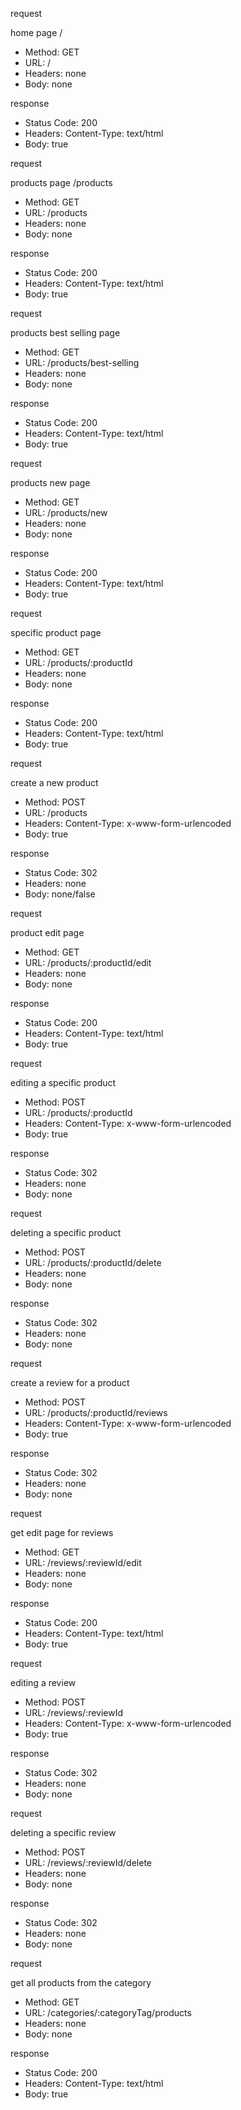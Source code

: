 
request

home page /

- Method: GET
- URL: /
- Headers: none
- Body: none

response

- Status Code: 200
- Headers:
	Content-Type: text/html
- Body: true


request

products page /products

- Method: GET
- URL: /products
- Headers: none
- Body: none


response

- Status Code: 200
- Headers:
	Content-Type: text/html
- Body: true

request

products best selling page

- Method: GET
- URL: /products/best-selling
- Headers: none
- Body: none

response

- Status Code: 200
- Headers:
	Content-Type: text/html
- Body: true

request

products new page

- Method: GET
- URL: /products/new
- Headers: none
- Body: none

response

- Status Code: 200
- Headers:
	Content-Type: text/html
- Body: true


request

specific product page

- Method: GET
- URL: /products/:productId
- Headers: none
- Body: none

response

- Status Code: 200
- Headers:
	Content-Type: text/html
- Body: true

request

create a new product

- Method: POST
- URL: /products
- Headers:
	Content-Type: x-www-form-urlencoded
- Body: true

response

- Status Code: 302
- Headers: none
- Body: none/false

request

product edit page

- Method: GET
- URL: /products/:productId/edit
- Headers: none
- Body: none

response

- Status Code: 200
- Headers:
	Content-Type: text/html
- Body: true

request

editing a specific product

- Method: POST
- URL: /products/:productId
- Headers:
	Content-Type: x-www-form-urlencoded
- Body: true

response

- Status Code: 302
- Headers: none
- Body: none


request

deleting a specific product

- Method: POST
- URL: /products/:productId/delete
- Headers: none
- Body: none

response

- Status Code: 302
- Headers: none
- Body: none

request

create a review for a product

- Method: POST
- URL: /products/:productId/reviews
- Headers:
	Content-Type: x-www-form-urlencoded
- Body: true

response

- Status Code: 302
- Headers: none
- Body: none

request

get edit page for reviews

- Method: GET
- URL: /reviews/:reviewId/edit
- Headers: none
- Body: none

response

- Status Code: 200
- Headers:
	Content-Type: text/html
- Body: true

request

editing a review

- Method: POST
- URL: /reviews/:reviewId
- Headers:
	Content-Type: x-www-form-urlencoded
- Body: true

response

- Status Code: 302
- Headers: none
- Body: none


request

deleting a specific review

- Method: POST
- URL: /reviews/:reviewId/delete
- Headers: none
- Body: none

response

- Status Code: 302
- Headers: none
- Body: none

request

get all products from the category

- Method: GET
- URL: /categories/:categoryTag/products
- Headers: none
- Body: none

response

- Status Code: 200
- Headers:
	Content-Type: text/html
- Body: true

